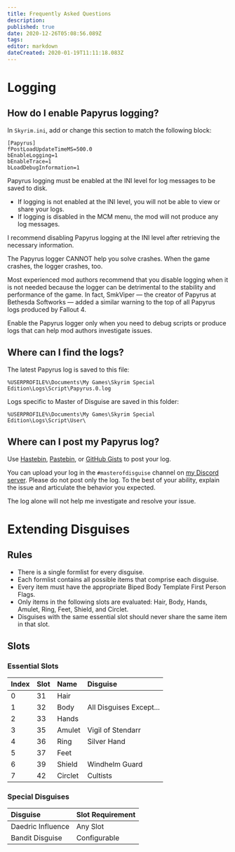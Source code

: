 ```yaml
---
title: Frequently Asked Questions
description: 
published: true
date: 2020-12-26T05:08:56.089Z
tags: 
editor: markdown
dateCreated: 2020-01-19T11:11:18.083Z
---
```


# Logging

## How do I enable Papyrus logging?

In `Skyrim.ini`, add or change this section to match the following block:

```
[Papyrus]
fPostLoadUpdateTimeMS=500.0
bEnableLogging=1
bEnableTrace=1
bLoadDebugInformation=1
```

Papyrus logging must be enabled at the INI level for log messages to be saved to disk.

- If logging is not enabled at the INI level, you will not be able to view or share your logs.
- If logging is disabled in the MCM menu, the mod will not produce any log messages.

I recommend disabling Papyrus logging at the INI level after retrieving the necessary information.

The Papyrus logger CANNOT help you solve crashes. When the game crashes, the logger crashes, too.

Most experienced mod authors recommend that you disable logging when it is not needed because the logger can be detrimental to the stability and performance of the game. In fact, SmkViper — the creator of Papyrus at Bethesda Softworks — added a similar warning to the top of all Papyrus logs produced by Fallout 4.

Enable the Papyrus logger only when you need to debug scripts or produce logs that can help mod authors investigate issues.


## Where can I find the logs?

The latest Papyrus log is saved to this file:

```
%USERPROFILE%\Documents\My Games\Skyrim Special Edition\Logs\Script\Papyrus.0.log
```

Logs specific to Master of Disguise are saved in this folder:

```
%USERPROFILE%\Documents\My Games\Skyrim Special Edition\Logs\Script\User\
```


## Where can I post my Papyrus log?

Use [Hastebin](https://hastebin.com/), [Pastebin](https://pastebin.com/), or [GitHub Gists](https://gist.github.com/) to post your log.

You can upload your log in the `#masterofdisguise` channel on [my Discord server](https://discord.fireundubh.com). Please do not post only the log. To the best of your ability, explain the issue and articulate the behavior you expected.

The log alone will not help me investigate and resolve your issue.


# Extending Disguises

## Rules

- There is a single formlist for every disguise.
- Each formlist contains all possible items that comprise each disguise.
- Every item must have the appropriate Biped Body Template First Person Flags.
- Only items in the following slots are evaluated: Hair, Body, Hands, Amulet, Ring, Feet, Shield, and Circlet.
- Disguises with the same essential slot should never share the same item in that slot.


## Slots

### Essential Slots

Index | Slot | Name | Disguise
:--- | :--- | :--- | :---
0 | 31 | Hair | 
1 | 32 | Body | All Disguises Except...
2 | 33 | Hands | 
3 | 35 | Amulet | Vigil of Stendarr
4 | 36 | Ring | Silver Hand
5 | 37 | Feet | 
6 | 39 | Shield | Windhelm Guard
7 | 42 | Circlet | Cultists


### Special Disguises

Disguise | Slot Requirement
:--- | :---
Daedric Influence | Any Slot
Bandit Disguise | Configurable
